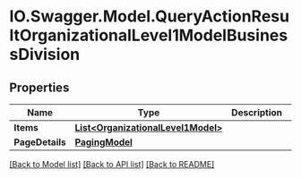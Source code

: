 # IO.Swagger.Model.QueryActionResultOrganizationalLevel1ModelBusinessDivision
## Properties

Name | Type | Description | Notes
------------ | ------------- | ------------- | -------------
**Items** | [**List&lt;OrganizationalLevel1Model&gt;**](OrganizationalLevel1Model.md) |  | [optional] 
**PageDetails** | [**PagingModel**](PagingModel.md) |  | [optional] 

[[Back to Model list]](../README.md#documentation-for-models) [[Back to API list]](../README.md#documentation-for-api-endpoints) [[Back to README]](../README.md)


